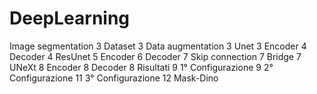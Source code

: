 # DeepLearning

Image segmentation	3
Dataset	3
Data augmentation	3
Unet	3
Encoder	4
Decoder	4
ResUnet	5
Encoder	6
Decoder	7
Skip connection	7
Bridge	7
UNeXt	8
Encoder	8
Decoder	8
Risultati	9
1° Configurazione	9
2° Configurazione	11
3° Configurazione	12
Mask-Dino
